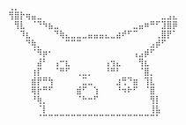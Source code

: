 







⢀⡀⠀⠀⠀⠀⠀⠀⠀⠀⠀⠀⠀⠀⠀⠀⠀⠀⠀⠀⠀⠀⠀⠀⠀⠀⠀⠀⠀⠀
⢻⣿⡗⢶⣤⣀⠀⠀⠀⠀⠀⠀⠀⠀⠀⠀⠀⠀⠀⠀⠀⠀⠀⠀⠀⠀⠀⣀⣠⣄
⠀⢻⣇⠀⠈⠙⠳⣦⣀⠀⠀⠀⠀⠀⠀⠀⠀⠀⠀⠀⠀⠀⣀⣤⠶⠛⠋⣹⣿⡿
⠀⠀⠹⣆⠀⠀⠀⠀⠙⢷⣄⣀⣀⣀⣤⣤⣤⣄⣀⣴⠞⠋⠉⠀⠀⠀⢀⣿⡟⠁
⠀⠀⠀⠙⢷⡀⠀⠀⠀⠀⠉⠉⠉⠀⠀⠀⠀⠀⠀⠀⠀⠀⠀⠀⠀⣠⡾⠋⠀⠀
⠀⠀⠀⠀⠈⠻⡶⠂⠀⠀⠀⠀⠀⠀⠀⠀⠀⠀⠀⠀⠀⠀⢠⣠⡾⠋⠀⠀⠀⠀
⠀⠀⠀⠀⠀⣼⠃⠀⢠⠒⣆⠀⠀⠀⠀⠀⠀⢠⢲⣄⠀⠀⠀⢻⣆⠀⠀⠀⠀⠀
⠀⠀⠀⠀⢰⡏⠀⠀⠈⠛⠋⠀⢀⣀⡀⠀⠀⠘⠛⠃⠀⠀⠀⠈⣿⡀⠀⠀⠀⠀
⠀⠀⠀⠀⣾⡟⠛⢳⠀⠀⠀⠀⠀⣉⣀⠀⠀⠀⠀⣰⢛⠙⣶⠀⢹⣇⠀⠀⠀⠀
⠀⠀⠀⠀⢿⡗⠛⠋⠀⠀⠀⠀⣾⠋⠀⢱⠀⠀⠀⠘⠲⠗⠋⠀⠈⣿⠀⠀⠀⠀
⠀⠀⠀⠀⠘⢷⡀⠀⠀⠀⠀⠀⠈⠓⠒⠋⠀⠀⠀⠀⠀⠀⠀⠀⠀⢻⡇⠀⠀⠀
⠀⠀⠀⠀⠀⠈⡇⠀⠀⠀⠀⠀⠀⠀⠀⠀⠀⠀⠀⠀⠀⠀⠀⠀⠀⢸⣧⠀⠀⠀
⠀⠀⠀⠀⠀⠈⠉⠉⠉⠉⠉⠉⠉⠉⠉⠉⠉⠉⠉⠉⠉⠉⠉⠉⠉⠉⠁⠀⠀⠀






